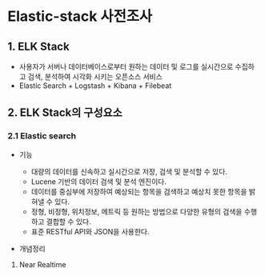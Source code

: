 Elastic-stack 사전조사
====

## 1. ELK Stack
 * 사용자가 서버나 데이터베이스로부터 원하는 데이터 및 로그를 실시간으로 수집하고 검색, 분석하여 시각화 시키는 오픈소스 서비스
 * Elastic Search + Logstash + Kibana + Filebeat
 

## 2. ELK Stack의 구성요소
### 2.1 Elastic search
* 기능
   * 대량의 데이터를 신속하고 실시간으로 저장, 검색 및 분석할 수 있다.
   * Lucene 기반의 데이터 검색 및 분석 엔진이다.
   * 데이터를 중심부에 저장하여 예상되는 항목을 검색하고 예상치 못한 항목을 밝혀낼 수 있다.
   * 정형, 비정형, 위치정보, 메트릭 등 원하는 방법으로 다양한 유형의 검색을 수행하고 결합할 수 있다.
   * 표준 RESTful API와 JSON을 사용한다.

* 개념정리
1) Near Realtime
